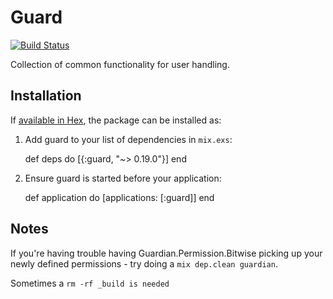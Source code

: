 # Guard

[![Build Status](https://travis-ci.com/Codenaut/guard.svg?branch=master)](https://travis-ci.com/Codenaut/guard)

Collection of common functionality for user handling.

## Installation

If [available in Hex](https://hex.pm/docs/publish), the package can be installed as:

  1. Add guard to your list of dependencies in `mix.exs`:

        def deps do
          [{:guard, "~> 0.19.0"}]
        end

  2. Ensure guard is started before your application:

        def application do
          [applications: [:guard]]
        end


## Notes

If you're having trouble having Guardian.Permission.Bitwise picking up your
newly defined permissions - try doing a `mix dep.clean guardian`.

Sometimes a `rm -rf _build is needed`
